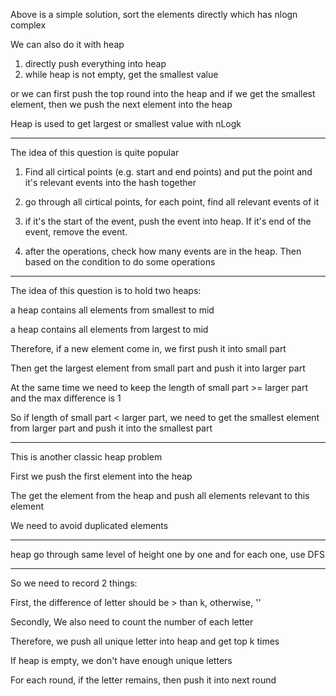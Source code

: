 Above is a simple solution, sort the elements directly which has nlogn complex

We can also do it with heap

1. directly push everything into heap
2. while heap is not empty, get the smallest value

or we can first push the top round into the heap and if we get the smallest element, then we push the next element into the heap

Heap is used to get largest or smallest value with nLogk

---

The idea of this question is quite popular

1. Find all cirtical points \(e.g. start and end points\) and put the point and it's relevant events into the hash together

2. go through all cirtical points, for each point, find all relevant events of it

3. if it's the start of the event, push the event into heap. If it's end of the event, remove the event.

4. after the operations, check how many events are in the heap. Then based on the condition to do some operations

---

The idea of this question is to hold two heaps:

a heap contains all elements from smallest to mid

a heap contains all elements from largest to mid

Therefore, if a new element come in, we first push it into small part

Then get the largest element from small part and push it into larger part

At the same time we need to keep the length of small part &gt;= larger part and the max difference is 1

So if length of small part &lt; larger part, we need to get the smallest element from larger part and push it into the smallest part

---

This is another classic heap problem

First we push the first element into the heap

The get the element from the heap and push all elements relevant to this element

We need to avoid duplicated elements

---

heap go through same level of height one by one and for each one, use DFS

---

So we need to record 2 things:

First, the difference of letter should be &gt; than k,  otherwise, ''

Secondly, We also need to count the number of each letter

Therefore, we push all unique letter into heap and get top k times

If heap is empty, we don't have enough unique letters

For each round, if the letter remains, then push it into next round

